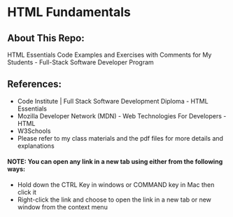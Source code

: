# HTML Fundamentals

## About This Repo:
HTML Essentials Code Examples and Exercises with Comments for My Students - Full-Stack Software Developer Program

## References:
- Code Institute | Full Stack Software Development Diploma - HTML Essentials
- Mozilla Developer Network (MDN) - Web Technologies For Developers - HTML
- W3Schools
- Please refer to my class materials and the pdf files for more details and explanations


#### NOTE: You can open any link in a new tab using either from the following ways:
- Hold down the CTRL Key in windows or COMMAND key in Mac then click it
- Right-click the link and choose to open the link in a new tab or new window from the context menu

